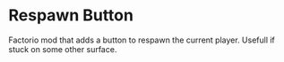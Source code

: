 # Respawn Button

Factorio mod that adds a button to respawn the current player. Usefull if stuck on some other surface.
